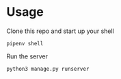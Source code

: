 # Usage


Clone this repo and start up your shell
```
pipenv shell
```

Run the server
```
python3 manage.py runserver
```
